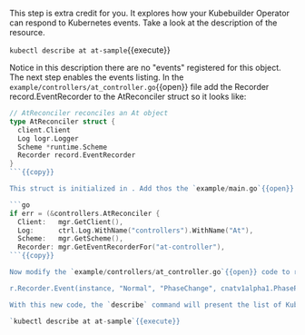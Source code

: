 This step is extra credit for you. It explores how your Kubebuilder Operator can respond to Kubernetes events. Take a look at the description of the resource.

`kubectl describe at at-sample`{{execute}}

Notice in this description there are no "events" registered for this object. The next step enables the events listing. In the `example/controllers/at_controller.go`{{open}} file add the Recorder record.EventRecorder to the AtReconciler struct so it looks like:

```go
// AtReconciler reconciles an At object
type AtReconciler struct {
  client.Client
  Log logr.Logger
  Scheme *runtime.Scheme
  Recorder record.EventRecorder
}
```{{copy}}

This struct is initialized in . Add thos the `example/main.go`{{open}} file this  following:

```go
if err = (&controllers.AtReconciler {
  Client:   mgr.GetClient(),
  Log:      ctrl.Log.WithName("controllers").WithName("At"),
  Scheme:   mgr.GetScheme(),
  Recorder: mgr.GetEventRecorderFor("at-controller"),
```{{copy}}

Now modify the `example/controllers/at_controller.go`{{open}} code to record the events for each transition of the phase status. Below is an example of when the phase is set to "Pending".

r.Recorder.Event(instance, "Normal", "PhaseChange", cnatv1alpha1.PhasePending)

With this new code, the `describe` command will present the list of Kubernetes events on related to the resource.

`kubectl describe at at-sample`{{execute}}
